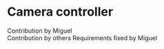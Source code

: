 # Camera controller
Contribution by Miguel       
Contribution by others 
Requirements fixed by Miguel 
